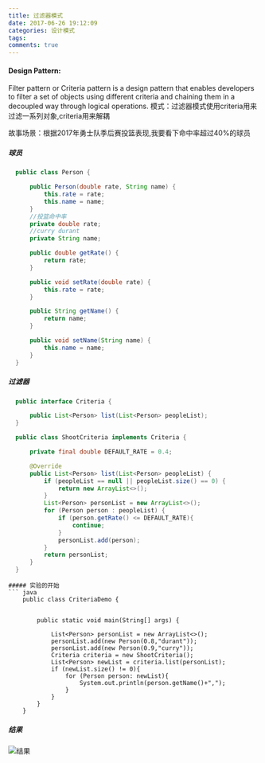 ```yaml
---
title: 过滤器模式
date: 2017-06-26 19:12:09
categories: 设计模式
tags:
comments: true
---
```


#### Design Pattern:
Filter pattern or Criteria pattern is a design pattern that enables developers to filter a set of objects using different criteria and chaining them in a decoupled way through logical operations.
模式：过滤器模式使用criteria用来过滤一系列对象,criteria用来解耦

故事场景：根据2017年勇士队季后赛投篮表现,我要看下命中率超过40%的球员

##### 球员
``` java
  public class Person {

      public Person(double rate, String name) {
          this.rate = rate;
          this.name = name;
      }
      //投篮命中率
      private double rate;
      //curry durant
      private String name;

      public double getRate() {
          return rate;
      }

      public void setRate(double rate) {
          this.rate = rate;
      }

      public String getName() {
          return name;
      }

      public void setName(String name) {
          this.name = name;
      }
  }
```

##### 过滤器
``` java
  public interface Criteria {

      public List<Person> list(List<Person> peopleList);
  }

  public class ShootCriteria implements Criteria {

      private final double DEFAULT_RATE = 0.4;

      @Override
      public List<Person> list(List<Person> peopleList) {
          if (peopleList == null || peopleList.size() == 0) {
              return new ArrayList<>();
          }
          List<Person> personList = new ArrayList<>();
          for (Person person : peopleList) {
              if (person.getRate() <= DEFAULT_RATE){
                  continue;
              }
              personList.add(person);
          }
          return personList;
      }
  }

```
```
##### 实验的开始
``` java
    public class CriteriaDemo {


        public static void main(String[] args) {

            List<Person> personList = new ArrayList<>();
            personList.add(new Person(0.8,"durant"));
            personList.add(new Person(0.9,"curry"));
            Criteria criteria = new ShootCriteria();
            List<Person> newList = criteria.list(personList);
            if (newList.size() != 0){
                for (Person person: newList){
                    System.out.println(person.getName()+",");
                }
            }
        }
    }
```

##### 结果
![结果](/uploads/pattern/filter.png)

